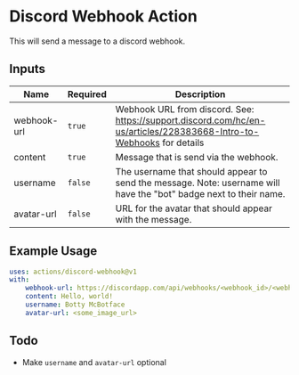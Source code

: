 # Discord Webhook Action

This will send a message to a discord webhook.

## Inputs

| Name | Required | Description |
|------|----------|-------------|
| webhook-url | `true`        |  Webhook URL from discord. See: https://support.discord.com/hc/en-us/articles/228383668-Intro-to-Webhooks for details           |
| content    | `true`       | Message that is send via the webhook.            |
| username    | `false`       |  The username that should appear to send the message. Note: username will have the "bot" badge next to their name.           |
| avatar-url | `false` | URL for the avatar that should appear with the message. |

## Example Usage

```yaml
uses: actions/discord-webhook@v1
with:
    webhook-url: https://discordapp.com/api/webhooks/<webhook_id>/<webhook_token>
    content: Hello, world!
    username: Botty McBotface
    avatar-url: <some_image_url>
```

## Todo

- Make `username` and `avatar-url` optional
